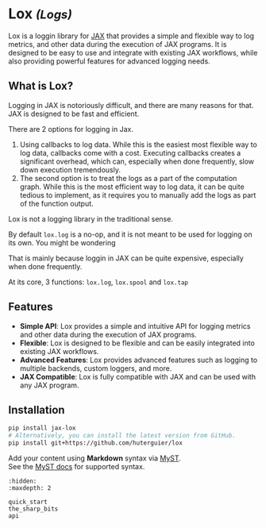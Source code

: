 
# Lox <small><em>(Logs)</em></small>

Lox is a loggin library for [JAX](https://docs.jax.dev/en/latest/) that provides a simple and flexible way to log metrics, and other data during the execution of JAX programs. It is designed to be easy to use and integrate with existing JAX workflows, while also providing powerful features for advanced logging needs.

## What is Lox?

Logging in JAX is notoriously difficult, and there are many reasons for that. JAX is designed to be fast and efficient. 

There are 2 options for logging in Jax.
1. Using callbacks to log data. While this is the easiest most flexible way to log data, callbacks come with a cost. 
Executing callbacks creates a significant overhead, which can, especially when done frequently, slow down execution tremendously.
2. The second option is to treat the logs as a part of the computation graph. While this is the most efficient way to log data, it can be quite tedious to implement, as it
requires you to manually add the logs as part of the function output. 


Lox is not a logging library in the traditional sense.

By default `lox.log` is a no-op, and it is not meant to be used for logging on its own.
You might be wondering

That is mainly because loggin in JAX can be quite expensive, especially when done frequently.

At its core, 3 functions: `lox.log`, `lox.spool` and `lox.tap`





## Features

- **Simple API**: Lox provides a simple and intuitive API for logging metrics and other data during the execution of JAX programs.
- **Flexible**: Lox is designed to be flexible and can be easily integrated into existing JAX workflows.
- **Advanced Features**: Lox provides advanced features such as logging to multiple backends, custom loggers, and more.
- **JAX Compatible**: Lox is fully compatible with JAX and can be used with any JAX program.


## Installation

```bash
pip install jax-lox
# Alternatively, you can install the latest version from GitHub.
pip install git+https://github.com/huterguier/lox
```

Add your content using **Markdown** syntax via [MyST](https://myst-parser.readthedocs.io/).  
See the [MyST docs](https://myst-parser.readthedocs.io/en/latest/syntax/syntax.html) for supported syntax.

```{toctree}
:hidden:
:maxdepth: 2

quick_start
the_sharp_bits
api
```
